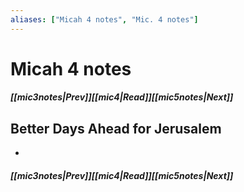 ```yaml
---
aliases: ["Micah 4 notes", "Mic. 4 notes"]
---
```

# Micah 4 notes
##### <span class=arrow-left></span>[[mic3notes|Prev]]<span class=navigation-separator></span>[[mic4|Read]]<span class=navigation-separator></span>[[mic5notes|Next]]<span class=arrow-right></span>
## Better Days Ahead for Jerusalem
- 
##### <span class=arrow-left></span>[[mic3notes|Prev]]<span class=navigation-separator></span>[[mic4|Read]]<span class=navigation-separator></span>[[mic5notes|Next]]<span class=arrow-right></span>